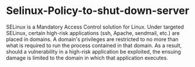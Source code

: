 # Selinux-Policy-to-shut-down-server
SELinux is a Mandatory Access Control solution for Linux. Under targeted SELinux, certain high-risk applications (ssh, Apache, sendmail, etc.) are placed in domains. A domain's privileges are restricted to no more than what is required to run the process contained in that domain. As a result, should a vulnerability in a high-risk application be exploited, the ensuing damage is limited to the domain in which that application executes.
